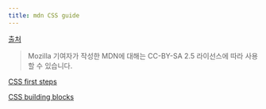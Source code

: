 ```yaml
---
title: mdn CSS guide
---
```


[출처](https://developer.mozilla.org/en-US/docs/Learn/CSS)

> Mozilla 기여자가 작성한 MDN에 대해는 CC-BY-SA 2.5 라이선스에 따라 사용할 수 있습니다.

[CSS first steps](/first-steps)

[CSS building blocks](/building-blocks)